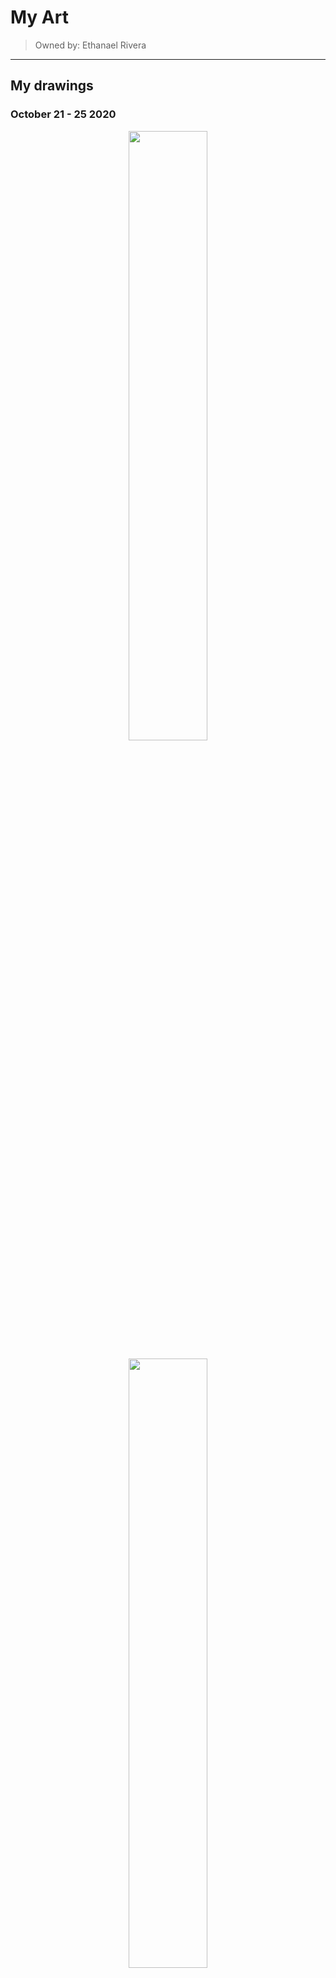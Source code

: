 # My Art

>Owned by: Ethanael Rivera  

---

## My drawings

### October 21 - 25 2020
<p align="center">
  <img width="50%" height="50%" src="https://user-images.githubusercontent.com/102717606/166682912-fd8d3bbc-4455-439c-991f-40d3e351cb8b.png">
</p>
<p align="center">
  <img width="50%" height="50%" src="https://user-images.githubusercontent.com/102717606/166681805-d51b07f3-136f-4f4f-8b24-a6e6797c86a6.png">
</p>

### April 20 - September 21 2021
<p align="center">
  <img width="50%" height="50%" src="https://user-images.githubusercontent.com/102717606/166682661-7d595ce6-e07a-4021-9483-a6fc9ec405ef.png">
</p>

### September 21 2021
<p align="center">
  <img width="75%" height="75%" src="https://user-images.githubusercontent.com/102717606/166682050-93f0ee68-4c04-47ea-9fe0-5546f73db74c.png">
</p>
<p align="center">
  <img width="75%" height="75%" src="https://user-images.githubusercontent.com/102717606/166682454-0030fdba-6c46-41a4-abb6-17d7e34f34f5.png">
</p>

### October 14 - November 6 2021

<p align="center">
  <img width="75%" height="75%" src="https://user-images.githubusercontent.com/102717606/166682021-2c7e8354-0f9f-471a-939e-7d0ef0f7b2ac.png">
</p>
<p align="center">
  <img width="75%" height="75%" src="https://user-images.githubusercontent.com/102717606/162150633-011d7c38-4232-4665-b715-eed1a34bb06b.png">
</p>

### February 22 2022
<p align="center">
  <img width="75%" height="75%" src="https://user-images.githubusercontent.com/102717606/162145558-e541b468-c4ed-4960-ae90-93d5ba850b90.png">
</p>

---

## My animated projects

### June 29 2021 - May 6 2021
[![Waiting](https://user-images.githubusercontent.com/102717606/162656714-72f36254-ca02-4a8c-bfb5-3dd65e93d738.png)](https://youtu.be/qAxHgDfcjZ8)[![Ayaka Fan Animation](https://user-images.githubusercontent.com/102717606/162657054-d5c6b77f-84f1-4c82-b6b6-9335f249d648.png)](https://youtu.be/ZU0GAcsw3Vs)

### May 4 2022
[![Ayaka vs Nobushi - Genhsin Impact Animation](https://user-images.githubusercontent.com/102717606/166681358-1a1b3a57-d172-4449-9274-c8284f8b0c18.png)](https://youtu.be/D6slNZb-JwE)

## Others

---

### March 11 - 26 2022
[![VtuberTest#1](https://user-images.githubusercontent.com/102717606/162657178-6e21c894-b99a-4274-b240-4407daecc323.png)](https://youtu.be/sCkywbYfNaA)[![image](https://user-images.githubusercontent.com/102717606/162658991-d9cffcec-3bfa-4f80-8bec-968c93839b2a.png)](https://youtu.be/c-7V15PoihI)



















